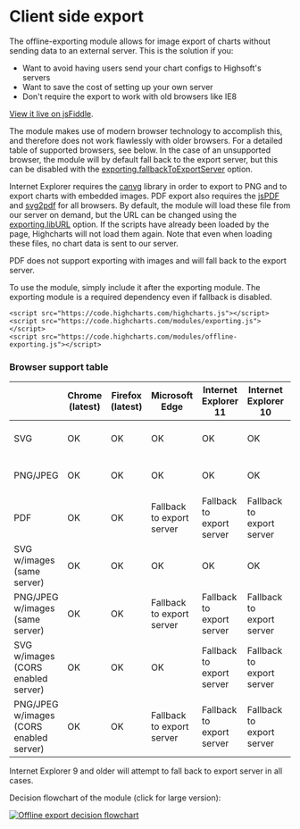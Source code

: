 Client side export
===

The offline-exporting module allows for image export of charts without sending data to an external server. This is the solution if you:

*   Want to avoid having users send your chart configs to Highsoft's servers
*   Want to save the cost of setting up your own server
*   Don't require the export to work with old browsers like IE8

[View it live on jsFiddle](https://jsfiddle.net/gh/get/library/pure/highcharts/highcharts/tree/master/samples/highcharts/exporting/offline-download-demo/).

The module makes use of modern browser technology to accomplish this, and therefore does not work flawlessly with older browsers. For a detailed table of supported browsers, see below. In the case of an unsupported browser, the module will by default fall back to the export server, but this can be disabled with the [exporting.fallbackToExportServer](https://api.highcharts.com/highcharts/exporting.fallbackToExportServer) option.

Internet Explorer requires the [canvg](https://code.google.com/p/canvg/) library in order to export to PNG and to export charts with embedded images. PDF export also requires the [jsPDF](https://github.com/yWorks/jsPDF) and [svg2pdf](https://github.com/yWorks/svg2pdf.js) for all browsers. By default, the module will load these file from our server on demand, but the URL can be changed using the [exporting.libURL](https://api.highcharts.com/highcharts/exporting.libURL) option. If the scripts have already been loaded by the page, Highcharts will not load them again. Note that even when loading these files, no chart data is sent to our server.

PDF does not support exporting with images and will fall back to the export server.

To use the module, simply include it after the exporting module. The exporting module is a required dependency even if fallback is disabled.

    
    <script src="https://code.highcharts.com/highcharts.js"></script>
    <script src="https://code.highcharts.com/modules/exporting.js"></script>
    <script src="https://code.highcharts.com/modules/offline-exporting.js"></script>

### Browser support table


||Chrome (latest)|Firefox (latest)|Microsoft Edge|Internet Explorer 11|Internet Explorer 10|Safari (latest)|Safari 5.1|Android (latest)|Android (4.0)|Chrome for Android|iOS|Chrome for iOS|
|--- |--- |--- |--- |--- |--- |--- |--- |--- |--- |--- |--- |--- |
|SVG|OK|OK|OK|OK|OK|OK|Opens data URI|OK|Opens data URI|OK|OK|OK|
|PNG/JPEG|OK|OK|OK|OK|OK|OK|Opens data URI|OK|Opens data URI|OK|OK|OK|
|PDF|OK|OK|Fallback to export server|Fallback to export server|Fallback to export server|OK|Fallback to export server|OK|Fallback to export server|OK|Fallback to export server|Fallback to export server|
|SVG w/images (same server)|OK|OK|OK|OK|OK|OK|Opens data URI|OK|Opens data URI|OK|OK|OK|
|PNG/JPEG w/images (same server)|OK|OK|Fallback to export server|Fallback to export server|Fallback to export server|OK|Suboptimal image|OK|Opens data URI|OK|OK|OK|
|SVG w/images (CORS enabled server)|OK|OK|OK|Fallback to export server|Fallback to export server|OK|Fallback to export server|OK|Fallback to export server|OK|Fallback to export server|Fallback to export server|
|PNG/JPEG w/images (CORS enabled server)|OK|OK|Fallback to export server|Fallback to export server|Fallback to export server|OK|Fallback to export server|OK|Fallback to export server|OK|Fallback to export server|Fallback to export server|

Internet Explorer 9 and older will attempt to fall back to export server in all cases.

Decision flowchart of the module (click for large version):

[![Offline export decision flowchart](https://assets.highcharts.com/images/client-side-export-flow.svg)](https://assets.highcharts.com/images/client-side-export-flow.svg)
